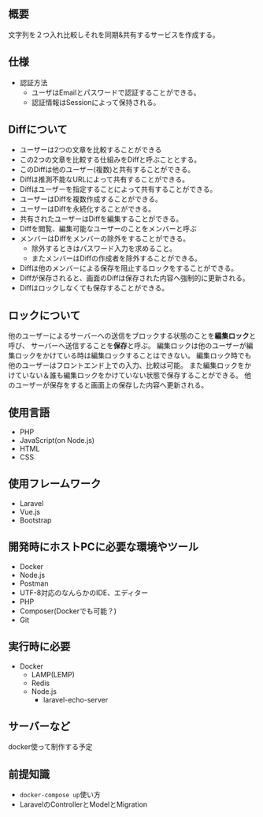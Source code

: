 
## 概要
文字列を２つ入れ比較しそれを同期&共有するサービスを作成する。

## 仕様


- 認証方法
  - ユーザはEmailとパスワードで認証することができる。
  - 認証情報はSessionによって保持される。

## Diffについて
  - ユーザーは2つの文章を比較することができる
  - この2つの文章を比較する仕組みをDiffと呼ぶこととする。
  - このDiffは他のユーザー(複数)と共有することができる。
  - Diffは推測不能なURLによって共有することができる。
  - Diffはユーザーを指定することによって共有することができる。
  - ユーザーはDiffを複数作成することができる。
  - ユーザーはDiffを永続化することができる。
  - 共有されたユーザーはDiffを編集することができる。
  - Diffを閲覧、編集可能なユーザーのことをメンバーと呼ぶ
  - メンバーはDiffをメンバーの除外をすることができる。
    - 除外するときはパスワード入力を求めること。
    - またメンバーはDiffの作成者を除外することができる。
  - Diffは他のメンバーによる保存を阻止するロックをすることができる。
  - Diffが保存されると、画面のDiffは保存された内容へ強制的に更新される。
  - Diffはロックしなくても保存することができる。 


## ロックについて
他のユーザーによるサーバーへの送信をブロックする状態のことを**編集ロック**と呼び、
サーバーへ送信することを**保存**と呼ぶ。
編集ロックは他のユーザーが編集ロックをかけている時は編集ロックすることはできない。
編集ロック時でも他のユーザーはフロントエンド上での入力、比較は可能。
また編集ロックをかけていない＆誰も編集ロックをかけていない状態で保存することができる。
他のユーザーが保存をすると画面上の保存した内容へ更新される。
   


## 使用言語
- PHP
- JavaScript(on Node.js)
- HTML
- CSS

## 使用フレームワーク
- Laravel
- Vue.js
- Bootstrap


## 開発時にホストPCに必要な環境やツール
- Docker
- Node.js
- Postman
- UTF-8対応のなんらかのIDE、エディター
- PHP
- Composer(Dockerでも可能？)
- Git

## 実行時に必要
- Docker
  - LAMP(LEMP)
  - Redis
  - Node.js
    - laravel-echo-server




## サーバーなど
docker使って制作する予定

## 前提知識
- `docker-compose up`使い方
- LaravelのControllerとModelとMigration





